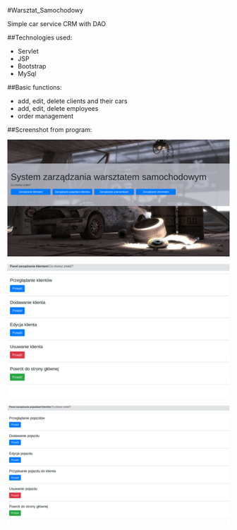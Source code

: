 #Warsztat_Samochodowy



Simple car service CRM with DAO

##Technologies used:

* Servlet 
* JSP
* Bootstrap
* MySql

    
   

##Basic functions:
* add, edit, delete clients and their cars
* add, edit, delete employees
* order management
    
   
    
    
##Screenshot from program:

![](https://github.com/JaChudy/Warsztat_Samochodowy/blob/master/1.jpg)


![](https://github.com/JaChudy/Warsztat_Samochodowy/blob/master/2.png)

![](https://github.com/JaChudy/Warsztat_Samochodowy/blob/master/3.png)

